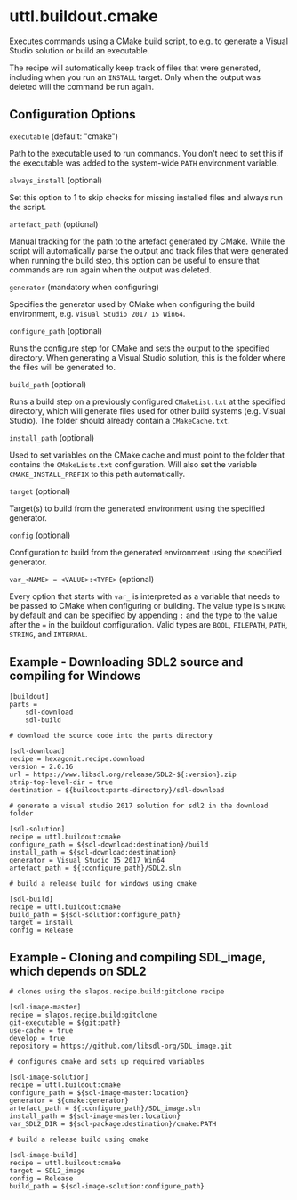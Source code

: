 # uttl.buildout.cmake

Executes commands using a CMake build script, to e.g. to generate a Visual Studio solution or build an executable.

The recipe will automatically keep track of files that were generated, including when you run an `INSTALL` target. Only when the output was deleted will the command be run again.

## Configuration Options

`executable` (default: "cmake")

Path to the executable used to run commands. You don't need to set this if the executable was added to the system-wide `PATH` environment variable.

`always_install` (optional)

Set this option to 1 to skip checks for missing installed files and always run the script.

`artefact_path` (optional)

Manual tracking for the path to the artefact generated by CMake. While the script will automatically parse the output and track files that were generated when running the build step, this option can be useful to ensure that commands are run again when the output was deleted.

`generator` (mandatory when configuring)

Specifies the generator used by CMake when configuring the build environment, e.g. `Visual Studio 2017 15 Win64`.

`configure_path` (optional)

Runs the configure step for CMake and sets the output to the specified directory. When generating a Visual Studio solution, this is the folder where the files will be generated to.

`build_path` (optional)

Runs a build step on a previously configured `CMakeList.txt` at the specified directory, which will generate files used for other build systems (e.g. Visual Studio). The folder should already contain a `CMakeCache.txt`.

`install_path` (optional)

Used to set variables on the CMake cache and must point to the folder that contains the `CMakeLists.txt` configuration. Will also set the variable `CMAKE_INSTALL_PREFIX` to this path automatically.

`target` (optional)

Target(s) to build from the generated environment using the specified generator.

`config` (optional)

Configuration to build from the generated environment using the specified generator.

`var_<NAME> = <VALUE>:<TYPE>` (optional)

Every option that starts with `var_` is interpreted as a variable that needs to be passed to CMake when configuring or building. The value type is `STRING` by default and can be specified by appending `:` and the type to the value after the `=` in the buildout configuration. Valid types are `BOOL`, `FILEPATH`, `PATH`, `STRING`, and `INTERNAL`.

## Example - Downloading SDL2 source and compiling for Windows

	[buildout]
	parts = 
		sdl-download
		sdl-build

	# download the source code into the parts directory

	[sdl-download]
	recipe = hexagonit.recipe.download
	version = 2.0.16
	url = https://www.libsdl.org/release/SDL2-${:version}.zip
	strip-top-level-dir = true
	destination = ${buildout:parts-directory}/sdl-download

	# generate a visual studio 2017 solution for sdl2 in the download folder

	[sdl-solution]
	recipe = uttl.buildout:cmake
	configure_path = ${sdl-download:destination}/build
	install_path = ${sdl-download:destination}
	generator = Visual Studio 15 2017 Win64
	artefact_path = ${:configure_path}/SDL2.sln

	# build a release build for windows using cmake

	[sdl-build]
	recipe = uttl.buildout:cmake
	build_path = ${sdl-solution:configure_path}
	target = install
	config = Release

## Example - Cloning and compiling SDL_image, which depends on SDL2

	# clones using the slapos.recipe.build:gitclone recipe

	[sdl-image-master]
	recipe = slapos.recipe.build:gitclone
	git-executable = ${git:path}
	use-cache = true
	develop = true
	repository = https://github.com/libsdl-org/SDL_image.git

	# configures cmake and sets up required variables

	[sdl-image-solution]
	recipe = uttl.buildout:cmake
	configure_path = ${sdl-image-master:location}
	generator = ${cmake:generator}
	artefact_path = ${:configure_path}/SDL_image.sln
	install_path = ${sdl-image-master:location}
	var_SDL2_DIR = ${sdl-package:destination}/cmake:PATH

	# build a release build using cmake

	[sdl-image-build]
	recipe = uttl.buildout:cmake
	target = SDL2_image
	config = Release
	build_path = ${sdl-image-solution:configure_path}